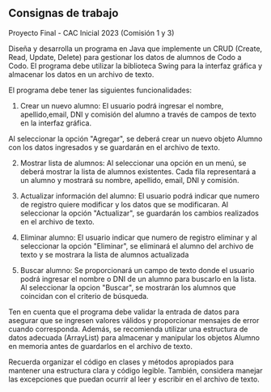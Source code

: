 ## Consignas de trabajo
Proyecto Final	- CAC Inicial 2023
(Comisión 1 y 3)

Diseña y desarrolla un programa en Java que implemente un CRUD (Create, Read, Update, Delete) para gestionar los datos de alumnos de Codo a Codo. El programa debe utilizar la biblioteca Swing para la interfaz gráfica y almacenar los datos en un archivo de texto.

El programa debe tener las siguientes funcionalidades:

1.	Crear un nuevo alumno: El usuario podrá ingresar el nombre, apellido,email, DNI y comisión del alumno a través de campos de texto en la interfaz gráfica.

Al seleccionar la opción "Agregar", se deberá crear un nuevo objeto Alumno con los datos ingresados y se guardarán en el archivo de texto.

2.	Mostrar lista de alumnos: Al seleccionar una opción en un menú, se deberá mostrar la lista de alumnos existentes. Cada fila representará a un alumno y mostrará su nombre, apellido, email, DNI y comisión.

3.	Actualizar información del alumno: El usuario podrá indicar que numero de registro quiere modificar y los datos que se modificaran. Al seleccionar la opción  "Actualizar", se guardarán los cambios realizados en el archivo de texto.

4.	Eliminar alumno: El usuario indicar que numero de registro eliminar y al seleccionar la opción "Eliminar", se eliminará el alumno del archivo de texto y se mostrara la lista de alumnos actualizada

5.	Buscar alumno: Se proporcionará un campo de texto donde el usuario podrá ingresar el nombre o DNI de un alumno para buscarlo en la lista. Al seleccionar la opcion "Buscar", se mostrarán los alumnos que coincidan con el criterio de búsqueda.

Ten en cuenta que el programa debe validar la entrada de datos para asegurar que se ingresen valores válidos y proporcionar mensajes de error cuando corresponda. Además, se recomienda utilizar una estructura de datos adecuada (ArrayList) para almacenar y manipular los objetos Alumno en memoria antes de guardarlos en el archivo de texto.

Recuerda organizar el código en clases y métodos apropiados para mantener una estructura clara y código legible. También, considera manejar las excepciones que puedan ocurrir al leer y escribir en el archivo de texto.

